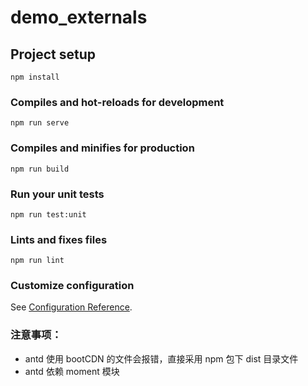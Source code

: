 # demo_externals

## Project setup

```
npm install
```

### Compiles and hot-reloads for development

```
npm run serve
```

### Compiles and minifies for production

```
npm run build
```

### Run your unit tests

```
npm run test:unit
```

### Lints and fixes files

```
npm run lint
```

### Customize configuration

See [Configuration Reference](https://cli.vuejs.org/config/).

### 注意事项：

- antd 使用 bootCDN 的文件会报错，直接采用 npm 包下 dist 目录文件
- antd 依赖 moment 模块
